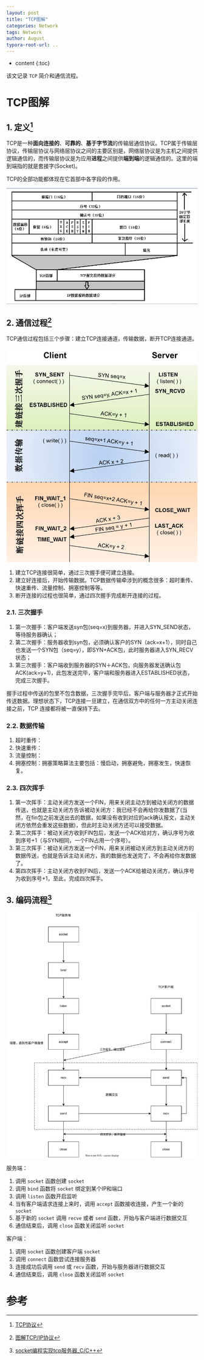 ```yaml
---
layout: post
title: "TCP图解"
categories: Network
tags: Network
author: August
typora-root-url: ..
---
```


* content
{:toc}

该文记录 `TCP` 简介和通信流程。



# TCP图解



## 1. 定义[^1]

TCP是一种**面向连接的**、**可靠的**、**基于字节流**的传输层通信协议。TCP属于传输层协议，传输层协议与网络层协议之间的主要区别是，网络层协议是为主机之间提供逻辑通信的，而传输层协议是为应用**进程**之间提供**端到端**的逻辑通信的。这里的端到端指的就是套接字(Socket)。

TCP的全部功能都体现在它首部中各字段的作用。

![](/media/image/2024-02-19-TCP图解/tcp_header.png)



## 2. 通信过程[^2]

TCP通信过程包括三个步骤：建立TCP连接通道，传输数据，断开TCP连接通道。

![](/media/image/2024-02-19-TCP图解/tcp-ip-handshark.png)

1. 建立TCP连接很简单，通过三次握手便可建立连接。
2. 建立好连接后，开始传输数据。TCP数据传输牵涉到的概念很多：超时重传、快速重传、流量控制、拥塞控制等等。
3. 断开连接的过程也很简单，通过四次握手完成断开连接的过程。

### 2.1. 三次握手

1. 第一次握手：客户端发送syn包(seq=x)到服务器，并进入SYN_SEND状态，等待服务器确认；
2. 第二次握手：服务器收到syn包，必须确认客户的SYN（ack=x+1），同时自己也发送一个SYN包（seq=y），即SYN+ACK包，此时服务器进入SYN_RECV状态；
3. 第三次握手：客户端收到服务器的SYN＋ACK包，向服务器发送确认包ACK(ack=y+1)，此包发送完毕，客户端和服务器进入ESTABLISHED状态，完成三次握手。

握手过程中传送的包里不包含数据，三次握手完毕后，客户端与服务器才正式开始传送数据。理想状态下，TCP连接一旦建立，在通信双方中的任何一方主动关闭连接之前，TCP 连接都将被一直保持下去。

### 2.2. 数据传输

1. 超时重传：
2. 快速重传：
3. 流量控制：
4. 拥塞控制：拥塞策略算法主要包括：慢启动，拥塞避免，拥塞发生，快速恢复。

### 2.3. 四次挥手

1. 第一次挥手：主动关闭方发送一个FIN，用来关闭主动方到被动关闭方的数据传送，也就是主动关闭方告诉被动关闭方：我已经不会再给你发数据了(当然，在fin包之前发送出去的数据，如果没有收到对应的ack确认报文，主动关闭方依然会重发这些数据)，但此时主动关闭方还可以接受数据。
2. 第二次挥手：被动关闭方收到FIN包后，发送一个ACK给对方，确认序号为收到序号+1（与SYN相同，一个FIN占用一个序号）。
3. 第三次挥手：被动关闭方发送一个FIN，用来关闭被动关闭方到主动关闭方的数据传送，也就是告诉主动关闭方，我的数据也发送完了，不会再给你发数据了。
4. 第四次挥手：主动关闭方收到FIN后，发送一个ACK给被动关闭方，确认序号为收到序号+1，至此，完成四次挥手。



## 3. 编码流程[^3]

![](/media/image/2024-02-19-TCP图解/tcp_code.svg)

服务端：

1. 调用 `socket` 函数创建 `socket`
2. 调用 `bind` 函数将 `socket` 绑定到某个IP和端口
3. 调用 `listen` 函数开启监听
4. 当有客户端请求连接上来时，调用 `accept` 函数接收连接，产生一个新的 `socket`
5. 基于新的 `socket` 调用 `recve` 或者 `send` 函数，开始与客户端进行数据交互
6. 通信结束后，调用 `close` 函数关闭监听 `socket`

客户端：

1. 调用 `socket` 函数创建客户端 `socket`
2. 调用 `connect` 函数尝试连接服务器
3. 连接成功后调用 `send` 或 `recv` 函数，开始与服务器进行数据交互
4. 通信结束后，调用 `close` 函数关闭监听 `socket`





# 参考

[^1]: [TCP协议](https://evanpro.github.io/2021/01/31/network/tcp/)

[^2]: [图解TCP/IP协议](https://liubigbin.github.io/2016/02/26/%E5%9B%BE%E8%A7%A3TCP-IP%E5%8D%8F%E8%AE%AE/)

[^3]: [socket编程实现tcp服务器_C/C++](https://www.cnblogs.com/yunmeng-shi/p/16219550.html)

